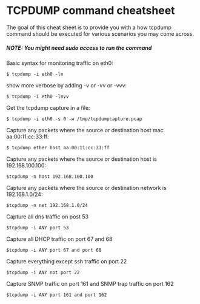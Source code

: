 # TCPDUMP command cheatsheet

The goal of this cheat sheet is to provide you with a how tcpdump command should be executed for various scenarios you may come across.

##### NOTE: You might need sudo access to run the command

Basic syntax for monitoring traffic on eth0:

    $ tcpdump -i eth0 -ln

show more verbose by adding -v or -vv or -vvv:

    $ tcpdump -i eth0 -lnvv

Get the tcpdump capture in a file:

    $ tcpdump -i eth0 -s 0 -w /tmp/tcpdumpcapture.pcap

Capture any packets where the source or destination host mac aa:00:11:cc:33:ff:

    $ tcpdump ether host aa:00:11:cc:33:ff

Capture any packets where the source or destination host is 192.168.100.100:

    $tcpdump -n host 192.168.100.100

Capture any packets where the source or destination network is 192.168.1.0/24:

    $tcpdump -n net 192.168.1.0/24

Capture all dns traffic on post 53

    $tcpdump -i ANY port 53

Capture all DHCP traffic on port 67 and 68

    $tcpdump -i ANY port 67 and port 68

Capture everything except ssh traffic on port 22

    $tcpdump -i ANY not port 22

Capture SNMP traffic on port 161 and SNMP trap traffic on port 162

    $tcpdump -i ANY port 161 and port 162
